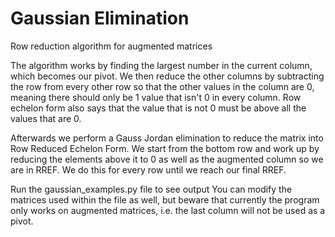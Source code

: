 # Gaussian Elimination

Row reduction algorithm for augmented matrices

The algorithm works by finding the largest number in the current column, which becomes our pivot. We then reduce the other columns by subtracting the row from every other row so that the other values in the column are 0, meaning there should only be 1 value that isn't 0 in every column. 
Row echelon form also says that the value that is not 0 must be above all the values that are 0.

Afterwards we perform a Gauss Jordan elimination to reduce the matrix into Row Reduced Echelon Form. We start from the bottom row and work up by reducing the elements above it to 0 as well as the augmented column so we are in RREF. We do this for every row until we reach our final RREF.  

Run the gaussian_examples.py file to see output
You can modify the matrices used within the file as well, but beware that currently the program only works on augmented matrices,
i.e. the last column will not be used as a pivot.
